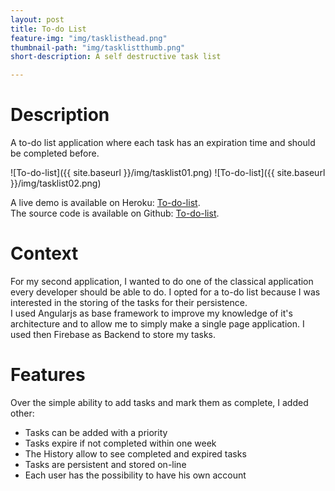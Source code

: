 ```yaml
---
layout: post
title: To-do List
feature-img: "img/tasklisthead.png"
thumbnail-path: "img/tasklistthumb.png"
short-description: A self destructive task list

---
```


# Description

A to-do list application where each task has an expiration time and should be completed before.

![To-do-list]({{ site.baseurl }}/img/tasklist01.png)
![To-do-list]({{ site.baseurl }}/img/tasklist02.png)


A live demo is available on Heroku: [To-do-list](http://my-little-task-list.herokuapp.com/).  
The source code is available on Github: [To-do-list](https://github.com/amizony/self-destructing-task-list).


# Context

For my second application, I wanted to do one of the classical application every developer should be able to do.
I opted for a to-do list because I was interested in the storing of the tasks for their persistence.  
I used Angularjs as base framework to improve my knowledge of it's architecture and to allow me to simply make a single page application.
I used then Firebase as Backend to store my tasks.


# Features

Over the simple ability to add tasks and mark them as complete, I added other:

* Tasks can be added with a priority
* Tasks expire if not completed within one week
* The History allow to see completed and expired tasks
* Tasks are persistent and stored on-line
* Each user has the possibility to have his own account

